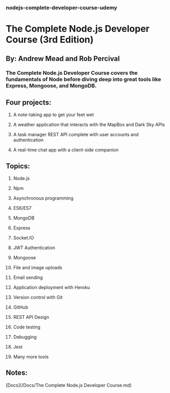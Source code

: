 ### nodejs-complete-developer-course-udemy

# The Complete Node.js Developer Course (3rd Edition) 
## By: Andrew Mead and Rob Percival

### The Complete Node.js Developer Course covers the fundamentals of Node before diving deep into great tools like Express, Mongoose, and MongoDB.


## Four projects:

1. A note-taking app to get your feet wet

2. A weather application that interacts with the MapBox and Dark Sky APIs

3. A task manager REST API complete with user accounts and authentication

4. A real-time chat app with a client-side companion

## Topics:

1. Node.js

2. Npm

3. Asynchronous programming

4. ES6/ES7

5. MongoDB

6. Express

7. Socket.IO

8. JWT Authentication

9. Mongoose

10. File and image uploads

11. Email sending

12. Application deployment with Heroku

13. Version control with Git

14. GitHub

15. REST API Design

16. Code testing

17. Debugging

18. Jest

19. Many more tools

## Notes:

[Docs](/Docs/The Complete Node.js Developer Course.md)